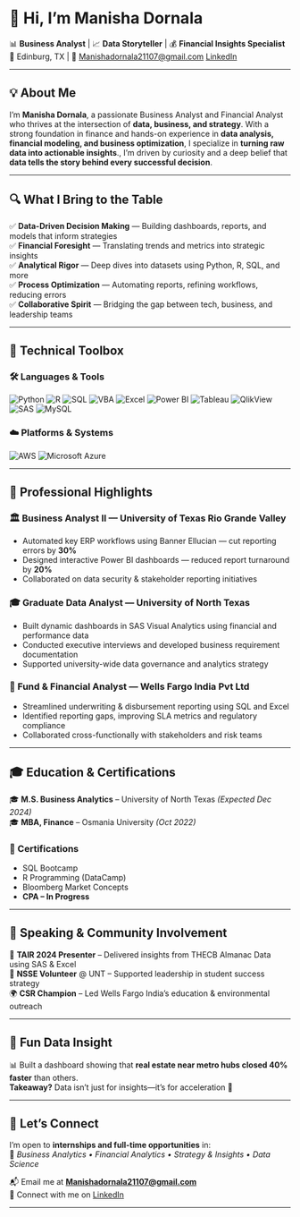 # 👋 Hi, I’m Manisha Dornala  
📊 **Business Analyst** | 📈 **Data Storyteller** | 💰 **Financial Insights Specialist**  
📍 Edinburg, TX | 📧 Manishadornala21107@gmail.com  [LinkedIn](https://www.linkedin.com/in/manisha-dornala/)

---

## 💡 About Me

I’m **Manisha Dornala**, a passionate Business Analyst and Financial Analyst who thrives at the intersection of **data, business, and strategy**. With a strong foundation in finance and hands-on experience in **data analysis, financial modeling, and business optimization**, I specialize in **turning raw data into actionable insights**., I’m driven by curiosity and a deep belief that **data tells the story behind every successful decision**.

---

## 🔍 What I Bring to the Table

✅ **Data-Driven Decision Making** — Building dashboards, reports, and models that inform strategies  
✅ **Financial Foresight** — Translating trends and metrics into strategic insights  
✅ **Analytical Rigor** — Deep dives into datasets using Python, R, SQL, and more  
✅ **Process Optimization** — Automating reports, refining workflows, reducing errors  
✅ **Collaborative Spirit** — Bridging the gap between tech, business, and leadership teams

---

## 🧠 Technical Toolbox

### 🛠️ Languages & Tools  
![Python](https://img.shields.io/badge/Python-3776AB?style=flat&logo=python&logoColor=white) ![R](https://img.shields.io/badge/R-276DC3?style=flat&logo=r&logoColor=white)  ![SQL](https://img.shields.io/badge/SQL-4479A1?style=flat&logo=postgresql&logoColor=white)  ![VBA](https://img.shields.io/badge/VBA-217346?style=flat&logo=microsoft-excel&logoColor=white)  ![Excel](https://img.shields.io/badge/Excel-217346?style=flat&logo=microsoft-excel&logoColor=white)  ![Power BI](https://img.shields.io/badge/Power%20BI-F2C811?style=flat&logo=powerbi&logoColor=black)  ![Tableau](https://img.shields.io/badge/Tableau-E97627?style=flat&logo=tableau&logoColor=white)  ![QlikView](https://img.shields.io/badge/QlikView-009845?style=flat)  ![SAS](https://img.shields.io/badge/SAS-0278AA?style=flat&logo=sas&logoColor=white)  ![MySQL](https://img.shields.io/badge/MySQL-4479A1?style=flat&logo=mysql&logoColor=white)

### ☁️ Platforms & Systems  
![AWS](https://img.shields.io/badge/AWS-FF9900?style=flat&logo=amazon-aws&logoColor=white)  ![Microsoft Azure](https://img.shields.io/badge/Azure-0078D4?style=flat&logo=microsoft-azure&logoColor=white)  

---

## 💼 Professional Highlights

### 🏛️ Business Analyst II — University of Texas Rio Grande Valley  
- Automated key ERP workflows using Banner Ellucian — cut reporting errors by **30%**  
- Designed interactive Power BI dashboards — reduced report turnaround by **20%**  
- Collaborated on data security & stakeholder reporting initiatives

### 🎓 Graduate Data Analyst — University of North Texas  
- Built dynamic dashboards in SAS Visual Analytics using financial and performance data  
- Conducted executive interviews and developed business requirement documentation  
- Supported university-wide data governance and analytics strategy

### 🏦 Fund & Financial Analyst — Wells Fargo India Pvt Ltd  
- Streamlined underwriting & disbursement reporting using SQL and Excel  
- Identified reporting gaps, improving SLA metrics and regulatory compliance  
- Collaborated cross-functionally with stakeholders and risk teams

---

## 🎓 Education & Certifications

🎓 **M.S. Business Analytics** – University of North Texas *(Expected Dec 2024)*  
🎓 **MBA, Finance** – Osmania University *(Oct 2022)*  

### 📘 Certifications  
- SQL Bootcamp  
- R Programming (DataCamp)  
- Bloomberg Market Concepts  
- **CPA – In Progress**

---

## 📣 Speaking & Community Involvement

🎤 **TAIR 2024 Presenter** – Delivered insights from THECB Almanac Data using SAS & Excel  
🧩 **NSSE Volunteer** @ UNT – Supported leadership in student success strategy  
🌍 **CSR Champion** – Led Wells Fargo India’s education & environmental outreach

---

## 🔎 Fun Data Insight  
📊 Built a dashboard showing that **real estate near metro hubs closed 40% faster** than others.  
**Takeaway?** Data isn’t just for insights—it’s for acceleration 🚀

---

## 🤝 Let’s Connect

I’m open to **internships and full-time opportunities** in:  
📍 *Business Analytics • Financial Analytics • Strategy & Insights • Data Science*

📬 Email me at **Manishadornala21107@gmail.com**  
🔗 Connect with me on [LinkedIn](https://www.linkedin.com/in/manisha-dornala/)

---
